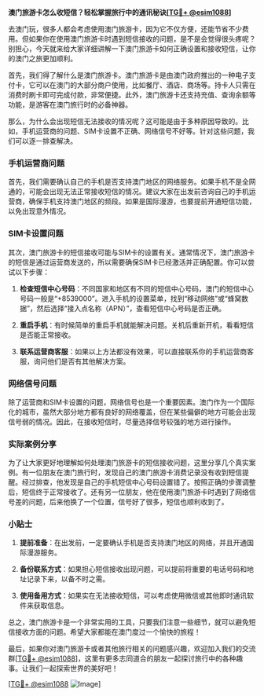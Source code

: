 **澳门旅游卡怎么收短信？轻松掌握旅行中的通讯秘诀[[TG💪+ @esim1088](https://t.me/s/esim1088)]**

去澳门玩，很多人都会考虑使用澳门旅游卡，因为它不仅方便，还能节省不少费用。但如果你在使用澳门旅游卡时遇到短信接收的问题，是不是会觉得很头疼呢？别担心，今天就来给大家详细讲解一下澳门旅游卡如何正确设置和接收短信，让你的澳门之旅更加顺利。

首先，我们得了解什么是澳门旅游卡。澳门旅游卡是由澳门政府推出的一种电子支付卡，它可以在澳门的大部分商户使用，比如餐厅、酒店、商场等。持卡人只需在消费时刷卡即可完成付款，非常便捷。此外，澳门旅游卡还支持充值、查询余额等功能，是游客在澳门旅行时的必备神器。

那么，为什么会出现短信无法接收的情况呢？这可能是由于多种原因导致的。比如，手机运营商的问题、SIM卡设置不正确、网络信号不好等。针对这些问题，我们可以逐一排查解决。

### 手机运营商问题

首先，我们需要确认自己的手机是否支持澳门地区的网络服务。如果手机不是全网通的，可能会出现无法正常接收短信的情况。建议大家在出发前咨询自己的手机运营商，确保手机支持澳门地区的频段。如果是国际漫游，也要提前开通短信功能，以免出现意外情况。

### SIM卡设置问题

其次，澳门旅游卡的短信接收可能与SIM卡的设置有关。通常情况下，澳门旅游卡的短信是通过运营商发送的，所以需要确保SIM卡已经激活并正确配置。你可以尝试以下步骤：

1. **检查短信中心号码**：不同国家和地区有不同的短信中心号码，澳门的短信中心号码一般是“+8539000”。进入手机的设置菜单，找到“移动网络”或“蜂窝数据”，然后选择“接入点名称（APN）”，查看短信中心号码是否正确。
   
2. **重启手机**：有时候简单的重启手机就能解决问题。关机后重新开机，看看短信是否能正常接收。

3. **联系运营商客服**：如果以上方法都没有效果，可以直接联系你的手机运营商客服，询问他们是否有其他解决方案。

### 网络信号问题

除了运营商和SIM卡设置的问题，网络信号也是一个重要因素。澳门作为一个国际化的城市，虽然大部分地方都有良好的网络覆盖，但在某些偏僻的地方可能会出现信号弱的情况。因此，在接收短信时，尽量选择信号较强的地方进行操作。

### 实际案例分享

为了让大家更好地理解如何处理澳门旅游卡的短信接收问题，这里分享几个真实案例。有一位朋友在澳门旅行时，发现自己的澳门旅游卡消费记录没有收到短信提醒。经过排查，他发现是自己的手机短信中心号码设置错了。按照正确的步骤调整后，短信终于正常接收了。还有另一位朋友，他在使用澳门旅游卡时遇到了网络信号差的问题，后来他换了一个位置，信号好了很多，短信也顺利收到了。

### 小贴士

1. **提前准备**：在出发前，一定要确认手机是否支持澳门地区的网络，并且开通国际漫游服务。
   
2. **备份联系方式**：如果担心短信接收出现问题，可以提前将重要的电话号码和地址记录下来，以备不时之需。

3. **使用备用方式**：如果实在无法接收短信，可以考虑使用微信或其他即时通讯软件来获取信息。

总之，澳门旅游卡是一个非常实用的工具，只要我们注意一些细节，就可以避免短信接收方面的问题。希望大家都能在澳门度过一个愉快的旅程！

最后，如果你对澳门旅游卡或者其他旅行相关的问题感兴趣，欢迎加入我们的交流群[[TG💪+ @esim1088](https://t.me/s/esim1088)]，这里有更多志同道合的朋友一起探讨旅行中的各种趣事。让我们一起探索世界的美好吧！

[[TG💪+ @esim1088](https://t.me/s/esim1088) ![Image](https://i.postimg.cc/4NQfJmqS/Snipaste-2025-05-13-00-14-12.png)]